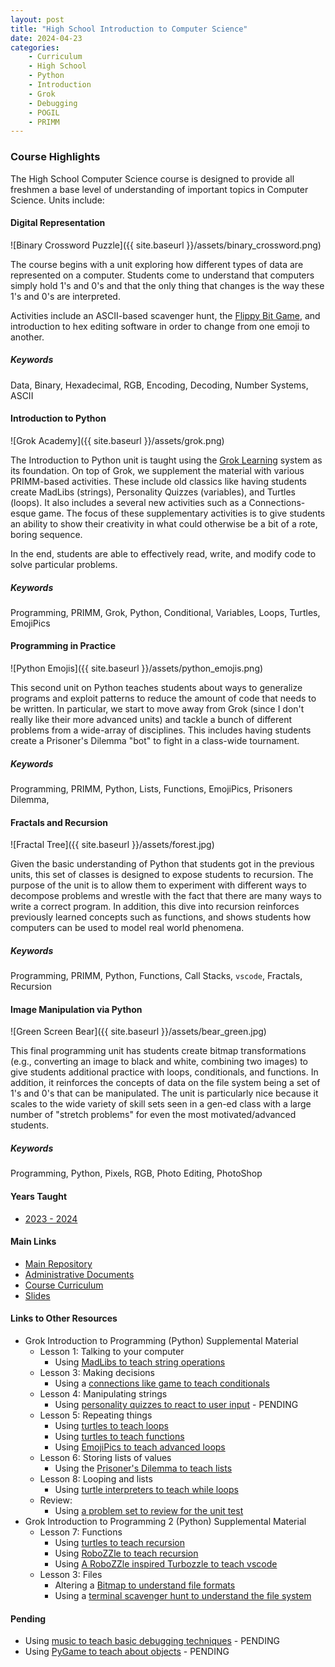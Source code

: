 ```yaml
---
layout: post
title: "High School Introduction to Computer Science"
date: 2024-04-23
categories:
    - Curriculum
    - High School
    - Python
    - Introduction
    - Grok
    - Debugging
    - POGIL
    - PRIMM
---
```


### Course Highlights

The High School Computer Science course is designed to provide all freshmen
a base level of understanding of important topics in Computer Science. Units
include:

#### Digital Representation

![Binary Crossword Puzzle]({{ site.baseurl }}/assets/binary_crossword.png)

The course begins with a unit exploring how different types of data are
represented on a computer. Students come to understand that computers simply
hold 1's and 0's and that the only thing that changes is the way these 1's and
0's are interpreted.

Activities include an ASCII-based scavenger hunt, the
[Flippy Bit Game](https://flippybitandtheattackofthehexadecimalsfrombase16.com/),
and introduction to hex editing software in order to change from one emoji to
another.

##### Keywords

Data, Binary, Hexadecimal, RGB, Encoding, Decoding, Number Systems, ASCII

#### Introduction to Python

![Grok Academy]({{ site.baseurl }}/assets/grok.png)

The Introduction to Python unit is taught using the [Grok Learning](https://groklearning.com)
system as its foundation. On top of Grok, we supplement the material with
various PRIMM-based activities. These include old classics like having students
create MadLibs (strings), Personality Quizzes (variables), and Turtles (loops).
It also includes a several new activities such as a Connections-esque game. The
focus of these supplementary activities is to give students an ability to show
their creativity in what could otherwise be a bit of a rote, boring sequence.

In the end, students are able to effectively read, write, and modify code to
solve particular problems.

##### Keywords

Programming, PRIMM, Grok, Python, Conditional, Variables, Loops, Turtles, EmojiPics

#### Programming in Practice

![Python Emojis]({{ site.baseurl }}/assets/python_emojis.png)

This second unit on Python teaches students about ways to generalize programs
and exploit patterns to reduce the amount of code that needs to be written.
In particular, we start to move away from Grok (since I don't really like their
more advanced units) and tackle a bunch of different problems from a wide-array
of disciplines. This includes having students create a Prisoner's Dilemma "bot"
to fight in a class-wide tournament.

##### Keywords

Programming, PRIMM, Python, Lists, Functions, EmojiPics, Prisoners Dilemma, 

#### Fractals and Recursion

![Fractal Tree]({{ site.baseurl }}/assets/forest.jpg)

Given the basic understanding of Python that students got in the previous units,
this set of classes is designed to expose students to recursion. The purpose of
the unit is to allow them to experiment with different ways to decompose
problems and wrestle with the fact that there are many ways to write a correct
program. In addition, this dive into recursion reinforces previously learned
concepts such as functions, and shows students how computers can be used to
model real world phenomena.

##### Keywords

Programming, PRIMM, Python, Functions, Call Stacks, `vscode`, Fractals, Recursion

#### Image Manipulation via Python

![Green Screen Bear]({{ site.baseurl }}/assets/bear_green.jpg)

This final programming unit has students create bitmap transformations (e.g.,
converting an image to black and white, combining two images) to give students
additional practice with loops, conditionals, and functions. In addition, it
reinforces the concepts of data on the file system being a set of 1's and 0's
that can be manipulated. The unit is particularly nice because it scales to
the wide variety of skill sets seen in a gen-ed class with a large number of
"stretch problems" for even the most motivated/advanced students.

##### Keywords

Programming, Python, Pixels, RGB, Photo Editing, PhotoShop

#### Years Taught

- [2023 - 2024](https://github.com/holycrap872/ucls-hs-intro-to-cs/tree/2023-2024)

#### Main Links

- [Main Repository](https://github.com/holycrap872/ucls-hs-intro-to-cs)
- [Administrative Documents](https://github.com/holycrap872/ucls-hs-intro-to-cs/tree/mainline/Administration)
- [Course Curriculum](https://github.com/holycrap872/ucls-hs-intro-to-cs/tree/mainline/CourseMaterial)
- [Slides](https://docs.google.com/presentation/d/1BlgR62bWkhkZkQg283T4lotzLvyHJ94Q5AvN-6TAHrI)

#### Links to Other Resources

- Grok Introduction to Programming (Python) Supplemental Material
    - Lesson 1: Talking to your computer
        - Using [MadLibs to teach string operations](https://docs.google.com/document/d/1-AwvVtv59yDz-mvorbLMAJdnjadjgOmC5QAquUhNyp0/edit?usp=sharing)
    - Lesson 3: Making decisions
        - Using a [connections like game to teach conditionals](https://docs.google.com/document/d/1LOTwfDylpD5fnUC1dwykx5nrTQwpntYi2X0pwWtR2Jw/edit?usp=sharing)
    - Lesson 4: Manipulating strings
        - Using [personality quizzes to react to user input]() - PENDING
    - Lesson 5: Repeating things
        - Using [turtles to teach loops](https://docs.google.com/document/d/11EBfbVgSfgujW9a0daKI-F-0pmtFd402UFUfevfomNI/edit?usp=sharing)
        - Using [turtles to teach functions](https://docs.google.com/document/d/1nuLRRCuIOU1Zo1gXZ4k0tzFMrFzH-8KSoizjojTbjrs/edit?usp=sharing)
        - Using [EmojiPics to teach advanced loops](https://docs.google.com/document/d/1eRyqf4Wh6QenNvJX7IhwrWWl2eKnvaMdclrB-PerWaM/edit?usp=sharing)
    - Lesson 6: Storing lists of values
        - Using the [Prisoner's Dilemma to teach lists](https://docs.google.com/document/d/1iJNkXb0R5W_jMuB-XOxgN02fbZqsR9DcLtz0XxeW7jg/edit?usp=sharing)
    - Lesson 8: Looping and lists
        - Using [turtle interpreters to teach while loops](https://docs.google.com/document/d/1mF3aDeWq6XYz056j8OPSvZ3ShTWoepHrrD5vVlUfK7w/edit?usp=sharing)
    - Review:
        - Using [a problem set to review for the unit test](https://docs.google.com/document/d/14GKx1AaB0O0fBH9AcmVAaJzPGk21_oIWB6BlDdjIhCY/edit?usp=sharing)
- Grok Introduction to Programming 2 (Python) Supplemental Material
    - Lesson 7: Functions
        - Using [turtles to teach recursion](https://docs.google.com/document/d/1uxqeDiqkhtJlYv2xL3hek8-EbtCOKydMh9Ba9qL2BvA/edit?usp=sharing)
        - Using [RoboZZle to teach recursion](https://docs.google.com/document/d/1geA35sBsmh0JVb86Vq6VlK-M6cPrrpXxdgqqpOUq6Yc/edit?usp=sharing)
        - Using [A RoboZZle inspired Turbozzle to teach vscode](https://docs.google.com/document/d/1fekLawCFuocIC7UNs41wR1hAvdX_QMzMMIOz599dnUU/edit)
    - Lesson 3: Files
        - Altering a [Bitmap to understand file formats](https://docs.google.com/document/d/1l6cYOHgc4svrhHIA_bq6oGIQXa7OGLsPTTuATS6NgbE/edit?usp=sharing)
        - Using a [terminal scavenger hunt to understand the file system](https://github.com/holycrap872/ucls-hp-learn-shell)

#### Pending

- Using [music to teach basic debugging techniques]() - PENDING
- Using [PyGame to teach about objects]() - PENDING
